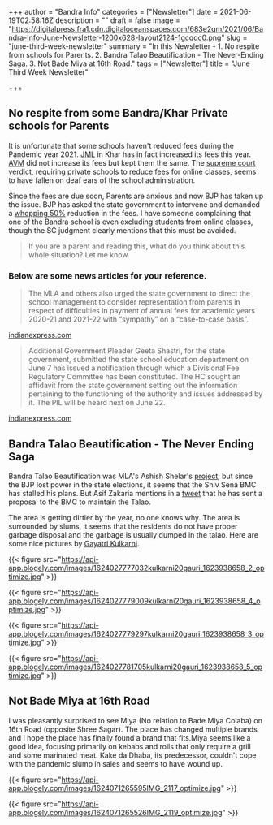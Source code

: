 +++
author = "Bandra Info"
categories = ["Newsletter"]
date = 2021-06-19T02:58:16Z
description = ""
draft = false
image = "https://digitalpress.fra1.cdn.digitaloceanspaces.com/683e2qm/2021/06/Bandra-Info-June-Newsletter-1200x628-layout2124-1gcqqc0.png"
slug = "june-third-week-newsletter"
summary = "In this Newsletter - 1. No respite from schools for Parents. 2. Bandra Talao Beautification - The Never-Ending Saga. 3. Not Bade Miya at 16th Road."
tags = ["Newsletter"]
title = "June Third Week Newsletter"

+++


<h2 id="no-respite-from-some-bandra-khar-private-schools-for-parents_1">No respite from some Bandra/Khar Private schools for Parents</h2>

It is unfortunate that some schools haven't reduced fees during the Pandemic year 2021. [JML](https://www.instagram.com/p/CP2NUXTpthS/?utm_medium=copy_link) in Khar has in fact increased its fees this year. [AVM](https://www.instagram.com/p/CP2EsgSpkgx/?utm_medium=copy_link) did not increase its fees but kept them the same. The [supreme court verdict](https://timesofindia.indiatimes.com/india/schools-must-reduce-fees-for-online-only-classes-supreme-court/articleshow/82377796.cms), requiring private schools to reduce fees for online classes, seems to have fallen on deaf ears of the school administration.

Since the fees are due soon, Parents are anxious and now BJP has taken up the issue. BJP has asked the state government to intervene and demanded a [whopping 50%](https://www.instagram.com/p/CQNc856DlC9/) reduction in the fees. I have someone complaining that one of the Bandra school is even excluding students from online classes, though the SC judgment clearly mentions that this must be avoided.

> If you are a parent and reading this, what do you think about this whole situation? Let me know.

### Below are some news articles for your reference.

> The MLA and others also urged the state government to direct the school management to consider representation from parents in respect of difficulties in payment of annual fees for academic years 2020-21 and 2021-22 with “sympathy” on a “case-to-case basis”.

[indianexpress.com](https://indianexpress.com/article/cities/mumbai/bjp-mla-files-pil-in-hc-seeking-relief-in-payment-of-school-fees-7360819/)

> Additional Government Pleader Geeta Shastri, for the state government, submitted the state school education department on June 7 has issued a notification through which a Divisional Fee Regulatory Committee has been constituted. The HC sought an affidavit from the state government setting out the information pertaining to the functioning of the authority and issues addressed by it. The PIL will be heard next on June 22.

[indianexpress.com](https://indianexpress.com/article/cities/mumbai/bjp-mla-files-pil-in-hc-seeking-relief-in-payment-of-school-fees-7360819/)

<h2 id="bandra-talao-beautification-the-never-ending-saga_2">Bandra Talao Beautification - The Never Ending Saga</h2>

Bandra Talao Beautification was MLA's Ashish Shelar's [project](https://www.thehindu.com/news/cities/mumbai/drowning-in-neglect/article24367620.ece), but since the BJP lost power in the state elections, it seems that the Shiv Sena BMC has stalled his plans. But Asif Zakaria mentions in a [tweet](https://twitter.com/Asif_Zakaria/status/1405821178426519559) that he has sent a proposal to the BMC to maintain the Talao.

The area is getting dirtier by the year, no one knows why. The area is surrounded by slums, it seems that the residents do not have proper garbage disposal and the garbage is usually dumped in the talao. Here are some nice pictures by [Gayatri Kulkarni](https://www.instagram.com/kulkarni20gauri/).

{{< figure src="https://api-app.blogely.com/images/1624027777032kulkarni20gauri_1623938658_2_optimize.jpg" >}}

{{< figure src="https://api-app.blogely.com/images/1624027779009kulkarni20gauri_1623938658_4_optimize.jpg" >}}

{{< figure src="https://api-app.blogely.com/images/1624027779297kulkarni20gauri_1623938658_3_optimize.jpg" >}}

{{< figure src="https://api-app.blogely.com/images/1624027781705kulkarni20gauri_1623938658_5_optimize.jpg" >}}

## Not Bade Miya at 16th Road

I was pleasantly surprised to see Miya (No relation to Bade Miya Colaba) on 16th Road (opposite Shree Sagar). The place has changed multiple brands, and I hope the place has finally found a brand that fits.​Miya seems like a good idea, focusing primarily on kebabs and rolls that only require a grill and some marinated meat. Kake da Dhaba, its predecessor, couldn't cope with the pandemic slump in sales and seems to have wound up.​​

{{< figure src="https://api-app.blogely.com/images/1624071265595IMG_2117_optimize.jpg" >}}

{{< figure src="https://api-app.blogely.com/images/1624071265526IMG_2119_optimize.jpg" >}}


